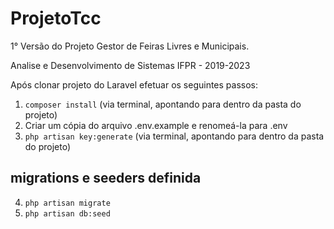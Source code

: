 # ProjetoTcc # 

1° Versão do Projeto Gestor de Feiras Livres e Municipais.

Analise e Desenvolvimento de Sistemas 
IFPR - 2019-2023

Após clonar projeto do Laravel efetuar os seguintes passos:

1. `composer install` (via terminal, apontando para dentro da pasta do projeto)
2. Criar um cópia do arquivo .env.example e renomeá-la para .env
3. `php artisan key:generate` (via terminal, apontando para dentro da pasta do projeto)

## migrations e seeders definida ## 

4. `php artisan migrate`
5. `php artisan db:seed`
